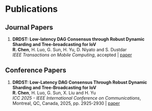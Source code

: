 # Publications

## Journal Papers

1. **DRDST: Low-latency DAG Consensus through Robust Dynamic Sharding and Tree-broadcasting for IoV**  
   **R. Chen**, H. Luo, G. Sun, H. Yu, D. Niyato and S. Dustdar  
   *IEEE Transactions on Mobile Computing*, accepted | [paper](https://ieeexplore.ieee.org/document/11126883)

## Conference Papers

1. **DRDST: Low-Latency DAG Consensus Through Robust Dynamic Sharding and Tree-Broadcasting for IoV**  
   **R. Chen**, H. Luo, G. Sun, X. Liu and H. Yu  
   *ICC 2025 - IEEE International Conference on Communications*, Montreal, QC, Canada, 2025, pp. 2925-2930 | [paper](https://ieeexplore.ieee.org/document/11161306)
